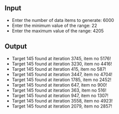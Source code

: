 ## Input

- Enter the number of data items to generate: 6000
- Enter the minimum value of the range: 22 
- Enter the maximum value of the range: 4205

## Output

- Target 145 found at iteration 3745, item no 5176!
- Target 145 found at iteration 3230, item no 4416!
- Target 145 found at iteration 415, item no 587!
- Target 145 found at iteration 3447, item no 4704!
- Target 145 found at iteration 1785, item no 2452!
- Target 145 found at iteration 647, item no 900!
- Target 145 found at iteration 363, item no 516!
- Target 145 found at iteration 947, item no 1307!
- Target 145 found at iteration 3558, item no 4923!
- Target 145 found at iteration 2079, item no 2857!
